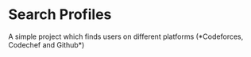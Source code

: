 **<h1>Search Profiles</h1>**
<p>A simple project which finds users on different platforms (*Codeforces, Codechef and Github*)</p>
